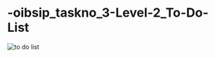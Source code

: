 # -oibsip_taskno_3-Level-2_To-Do-List


![to do list](https://user-images.githubusercontent.com/128160849/229606879-20dd037f-a261-4f2d-a500-50f20b9b0be2.png)
